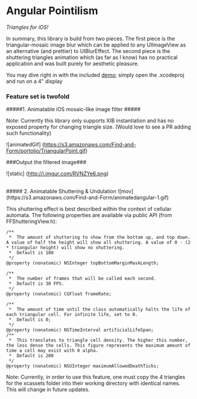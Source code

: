 Angular Pointilism
==========
_Triangles for iOS!_

In summary, this library is build from two pieces. The first piece is the triangular-mosaic image blur which can be applied to any UIImageView as an alternative (and prettier) to UIBlurEffect. The second piece is the shuttering triangles animation which (as far as I know) has no practical application and was built purely for aesthetic pleasure.

You may dive right in with the included [demo](https://github.com/FindForm/FFAngularPointilism/archive/master.zip); simply open the .xcodeproj and run on a 4" display

### Feature set is twofold 

#####1. Animatable iOS mosaic-like image filter #####

Note: Currently this library only supports XIB instantiation and has no exposed property for changing triangle size. (Would love to see a PR adding such functionality)

![animatedGif]
(https://s3.amazonaws.com/Find-and-Form/portolio/TriangularPoint.gif)

###Output the filtered image###

![static]
(http://i.imgur.com/RVNZYe6.png)

<br />
##### 2. Animatable Shuttering & Undulation
![mov](https://s3.amazonaws.com/Find-and-Form/animatedangular-1.gif)

This shuttering effect is best described within the context of cellular automata. 
The following properties are available via public API (from FFShutteringView.h):
```objc
/**
 *  The amount of shuttering to show from the bottom up, and top down. A value of half the height will show all shuttering. A value of 0 - (2 * triangular height) will show no shuttering.
 *  Default is 100
 */
@property (nonatomic) NSInteger topBottomMarginMaskLength;

/**
 *  The number of frames that will be called each second.
 *  Default is 30 FPS.
 */
@property (nonatomic) CGFloat frameRate;

/**
 *  The amount of time until the class automatically halts the life of each triangular cell. For infinite life, set to 0.
 *  Default is 0;
 */
@property (nonatomic) NSTimeInterval artificialLifeSpan;
/**
 *  This translates to triangle cell density. The higher this number, the less dense the cells. This figure represents the maximum amount of time a cell may exist with 0 alpha. 
 *  Default is 200
 */
@property (nonatomic) NSUInteger maximumAllowedDeathTicks;
```


Note: Currently, in order to use this feature, one must copy the 4 triangles for the xcassets folder into their working directory with identical names. This will change in future updates.
